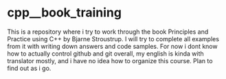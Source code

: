 # cpp__book_training
This is a repository where i try to work through the book Principles and Practice using C++ by Bjarne Stroustrup. 
I will try to complete all examples from it with writing down answers and code samples.
For now i dont know how to actually control github and git overall, my english is kinda with translator mostly, and i have no idea how to organize this course. Plan to find out as i go.

